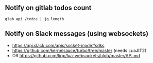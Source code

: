 ## Notify on gitlab todos count

```
glab api /todos | jq length
```

## Notify on Slack messages (using websockets)

- <https://api.slack.com/apis/socket-mode#sdks>
- <https://github.com/kernelsauce/turbo/tree/master> (needs LuaJIT2)
- OR <https://github.com/lipp/lua-websockets/blob/master/API.md>
